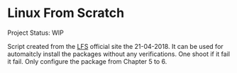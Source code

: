 # Linux From Scratch

Project Status: WIP

Script created from the [LFS](http://www.linuxfromscratch.org) official site the 21-04-2018. It can be used for automaitcly install the packages without any verifications. One shoot if it fail it fail. Only configure the package from Chapter 5 to 6.
